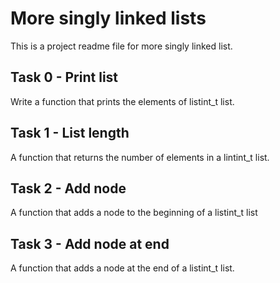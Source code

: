 # More singly linked lists
This is a project readme file for more singly linked list.

## Task 0 - Print list
Write a function that prints the elements of listint_t list.

## Task 1 - List length
A function that returns the number of elements in a lintint_t list.

## Task 2 - Add node
A function that adds a node to the beginning of a listint_t list

## Task 3 - Add node at end
A function that adds a node at the end of a listint_t list.

